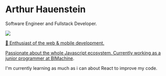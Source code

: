 # Arthur Hauenstein
Software Engineer and Fullstack Developer.

<img src="https://img.shields.io/badge/LinkedIn-0077B5?style=for-the-badge&logo=linkedin&logoColor=white">
  <a class="LI-simple-link" href='https://br.linkedin.com/in/arthur-hauenstein-646558131?trk=profile-badge'/>
</img>

:stars: Enthusiast of the web & mobile development.

Passionate about the whole Javascript ecosystem. Currently working as a junior programmer at <a href="https://www.bimachine.com.br//">BIMachine</a>.

I'm currently learning as much as i can about React to improve my code.
